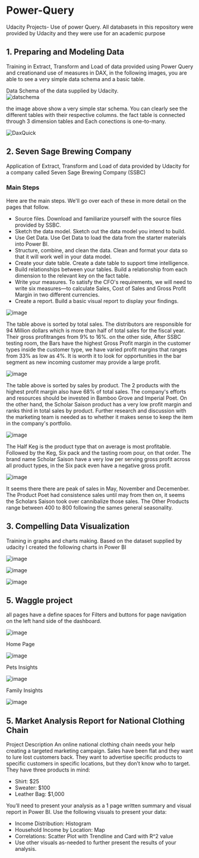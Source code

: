 # Power-Query

Udacity Projects- Use of power Query. All databasets in this repository were provided by Udacity and they were use for an academic purpose 


## 1. Preparing and Modeling Data

Training in Extract, Transform and Load of data provided using Power Query and creationand use of measures in DAX, in the following images, you are able to see a very simple data schema and a basic table. 

  Data Schema of the data supplied by Udacity.  
  ![datschema](https://user-images.githubusercontent.com/65776444/159014165-333d86e6-42bd-4ba7-9163-b1b5506ef68e.PNG)

the image above show a very simple star schema. You can clearly see the different tables with their respective columns. the fact table is connected through 3 dimension tables and Each conections is one-to-many. 

  ![DaxQuick](https://user-images.githubusercontent.com/65776444/159014761-af262076-f018-4b1e-8836-cc25fcf7962e.PNG)
  
  
## 2. Seven Sage Brewing Company

Application of Extract, Transform and Load of data provided by Udacity for a company called Seven Sage Brewing Company (SSBC) 

### Main Steps
Here are the main steps. We'll go over each of these in more detail on the pages that follow.

  * Source files. Download and familiarize yourself with the source files provided by SSBC.
  * Sketch the data model. Sketch out the data model you intend to build.
  * Use Get Data. Use Get Data to load the data from the starter materials into Power BI.
  * Structure, combine, and clean the data. Clean and format your data so that it will work well in your data model.
  * Create your date table. Create a date table to support time intelligence.
  * Build relationships between your tables. Build a relationship from each dimension to the relevant key on the fact table.
  * Write your measures. To satisfy the CFO's requirements, we will need to write six measures—to calculate Sales, Cost of Sales and Gross Profit Margin in two       different currencies.
  * Create a report. Build a basic visual report to display your findings.


![image](https://user-images.githubusercontent.com/65776444/162724752-5b70439a-c8b8-4027-af7b-3fbc32d3de6a.png)

The table above is sorted by total sales. The distributors are responsible for 94 Million dollars which is more than half of total sales for the fiscal year. Their gross profitranges from 9% to 16%. on the other side, After SSBC testing room, the Bars have the highest Gross Profit margin in the customer types inside the customer type, we have varied profit margins that ranges from 33% as low as 4%. It is worth it to look for opportunities in the bar segment as new incoming customer may provide a large profit.


![image](https://user-images.githubusercontent.com/65776444/162725284-0bfeb25e-b692-4bd2-a90b-4673959daad2.png)

The table above is sorted by sales by product. The 2 products with the highest profit margin also have 68% of total sales. The company's
efforts and resources should be invested in Bamboo Grove and Imperial Poet. On the other hand, the Scholar Saison product has a very low profit margin
and ranks third in total sales by product. Further research and discussion with the marketing team is needed as to whether it makes sense to keep the item
in the company's portfolio.

![image](https://user-images.githubusercontent.com/65776444/162725832-50d8d590-b99b-4b9c-b484-f05f0773d4f7.png)

The Half Keg is the product type that on average is most profitable. Followed by the Keg, Six pack and the tasting room pour, on that
order. The brand name Scholar Saison have a very low per serving gross profit across all product types, in the Six pack even have a negative gross profit.

![image](https://user-images.githubusercontent.com/65776444/162725909-7b4614c9-6186-4cff-ad41-9eb064c965bb.png)

It seems there there are peak of sales in May, November and Decemenber. The Product Poet had consistence sales until may from then on, it seems the
Scholars Saison took over cannibalize those sales. The Other Products range between 400 to 800 following the sames general seasonality.


## 3. Compelling Data Visualization

Training in graphs and charts making. Based on the dataset supplied by udacity I created the following charts in Power BI


![image](https://user-images.githubusercontent.com/65776444/163197223-d7687a04-61fa-45e3-b012-df431f53846f.png)



![image](https://user-images.githubusercontent.com/65776444/163197295-30fc3c26-6060-4376-bea7-c61ff16a2f6a.png)


![image](https://user-images.githubusercontent.com/65776444/163197356-43912fb8-f971-4097-b33f-6504d3411647.png)


## 5. Waggle project

all pages have a define spaces for Filters and buttons for page navigation on the left hand side of the dashboard.

![image](https://user-images.githubusercontent.com/65776444/163332962-fc1e3832-7ff0-4f0b-940b-e1d33e4bd793.png)



Home Page

![image](https://user-images.githubusercontent.com/65776444/163332355-165f8f41-72ea-412a-9a38-c258032275c2.png)


Pets Insights

![image](https://user-images.githubusercontent.com/65776444/163332432-d14299e6-77d1-4847-803c-912c84731cb7.png)

Family Insights

![image](https://user-images.githubusercontent.com/65776444/163332585-e25fa616-6910-4eab-a96e-028cf82b984b.png)







## 5. Market Analysis Report for National Clothing Chain

Project Description
An online national clothing chain needs your help creating a targeted marketing campaign. Sales have been flat and they want to lure lost customers back. They want to advertise specific products to specific customers in specific locations, but they don’t know who to target. They have three products in mind:
 - Shirt: $25
 - Sweater: $100
 - Leather Bag: $1,000


You’ll need to present your analysis as a 1 page written summary and visual report in Power BI. Use the following visuals to present your data:

- Income Distribution: Histogram
- Household Income by Location: Map
- Correlations: Scatter Plot with Trendline and Card with R^2 value
- Use other visuals as-needed to further present the results of your analysis.




